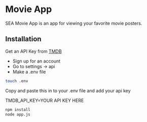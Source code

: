 # Movie App

SEA Movie App is an app for viewing your favorite movie posters.

## Installation

Get an API Key from [TMDB](https://www.themoviedb.org/?language=en-US)

- Sign up for an account
- Go to settings -> api
- Make a .env file

```bash
touch .env
```

Copy and paste this in to your .env file and add your api key

TMDB_API_KEY=YOUR API KEY HERE

```bash
npm install
node app.js
```
